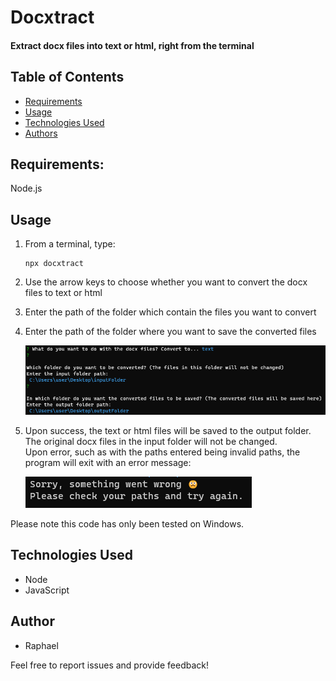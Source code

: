 # Docxtract
#### Extract docx files into text or html, right from the terminal

## Table of Contents

- [Requirements](#requirements)
- [Usage](#usage)
- [Technologies Used](#technologies-used)
- [Authors](#author)

## Requirements:
Node.js

## Usage

1. From a terminal, type:
    ```shell
    npx docxtract
    ```

2. Use the arrow keys to choose whether you want to convert the docx files to text or html

3. Enter the path of the folder which contain the files you want to convert

4. Enter the path of the folder where you want to save the converted files

   ![screenshot](images/screenshot.png)

5. Upon success, the text or html files will be saved to the output folder. The original docx files in the input folder will not be changed. </br>Upon error, such as with the paths entered being invalid paths, the program will exit with an error message:

    ![error message](images/errormessage.png)


  Please note this code has only been tested on Windows.

## Technologies Used

- Node
- JavaScript

## Author

- Raphael

Feel free to report issues and provide feedback!
